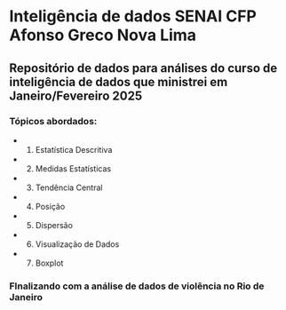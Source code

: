 # Inteligência de dados SENAI CFP Afonso Greco Nova Lima
## Repositório de dados para análises do curso de inteligência de dados que ministrei em Janeiro/Fevereiro 2025
### Tópicos abordados:
  * 1. Estatística Descritiva
  * 2. Medidas Estatísticas
  * 3. Tendência Central
  * 4. Posição
  * 5. Dispersão
  * 6. Visualização de Dados
  * 7. Boxplot
### FInalizando com a análise de dados de violência no Rio de Janeiro
